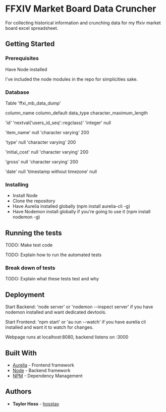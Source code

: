 # FFXIV Market Board Data Cruncher

For collecting historical information and crunching data for my ffxiv market board excel spreadsheet.

## Getting Started

### Prerequisites

Have Node installed

I've included the node modules in the repo for simplicities sake. 

### Database

Table 'ffxi_mb_data_dump'

column_name             column_default                data_type              character_maximum_length

'id'          'nextval('users_id_seq'::regclass)'	   'integer'	                   null

'item_name'                   null                 'character varying'	               200

'type'	                      null                 'character varying'	               200

'initial_cost'	              null                 'character varying'	               200

'gross'	                      null                 'character varying'	               200

'date'	                      null             'timestamp without timezone'	           null

### Installing

* Install Node
* Clone the repository
* Have Aurelia installed globally (npm install aurelia-cli -g)
* Have Nodemon install globally if you're going to use it (npm install nodemon -g)

## Running the tests

TODO: Make test code

TODO: Explain how to run the automated tests

### Break down of tests

TODO: Explain what these tests test and why

## Deployment

Start Backend: 'node server' or 'nodemon --inspect server' if you have nodemon installed and want dedicated devtools.

Start Frontend: 'npm start' or 'au run --watch' if you have aurelia cli installed and want it to watch for changes.

Webpage runs at localhost:8080, backend listens on :3000

## Built With

* [Aurelia](https://aurelia.io/home) - Frontend framework
* [Node](https://nodejs.org/en/download/) - Backend framework
* [NPM](https://www.npmjs.com/) - Dependency Management

## Authors

* **Taylor Hoss** - [hosstay](https://github.com/hosstay)

